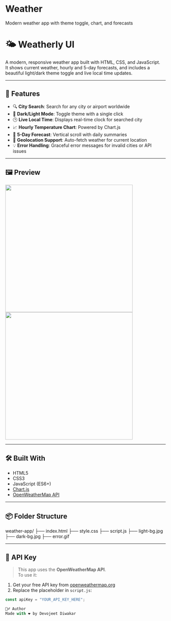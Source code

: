 # Weather
Modern weather app with theme toggle, chart, and forecasts

# 🌤️ Weatherly UI

A modern, responsive weather app built with HTML, CSS, and JavaScript.  
It shows current weather, hourly and 5-day forecasts, and includes a beautiful light/dark theme toggle and live local time updates.

---

## 🚀 Features

- 🔍 **City Search**: Search for any city or airport worldwide
- 🌙 **Dark/Light Mode**: Toggle theme with a single click
- 🕒 **Live Local Time**: Displays real-time clock for searched city
- 📈 **Hourly Temperature Chart**: Powered by Chart.js
- 📅 **5-Day Forecast**: Vertical scroll with daily summaries
- 🧭 **Geolocation Support**: Auto-fetch weather for current location
- 💡 **Error Handling**: Graceful error messages for invalid cities or API issues

---

## 🖼️ Preview

<img src="preview-light.png" width="400"/>  
<img src="preview-dark.png" width="400"/>

---

## 🛠️ Built With

- HTML5
- CSS3
- JavaScript (ES6+)
- [Chart.js](https://www.chartjs.org/)
- [OpenWeatherMap API](https://openweathermap.org/api)

---

## 📦 Folder Structure

weather-app/
├── index.html
├── style.css
├── script.js
├── light-bg.jpg
├── dark-bg.jpg
├── error.gif

---

## 🔑 API Key

> This app uses the **OpenWeatherMap API**.  
To use it:
1. Get your free API key from [openweathermap.org](https://openweathermap.org/appid)
2. Replace the placeholder in `script.js`:
```js
const apiKey = "YOUR_API_KEY_HERE";

🙋‍♂️ Author
Made with ❤️ by Devojeet Diwakar
